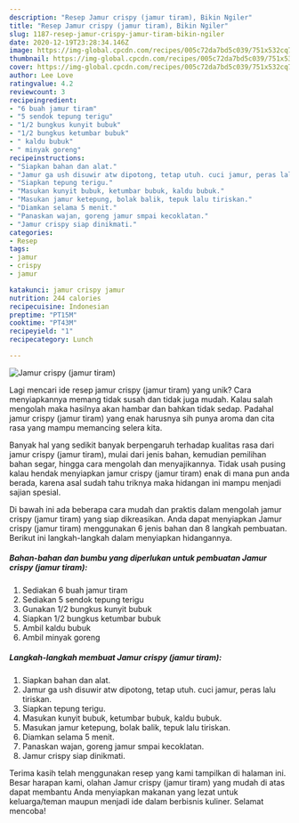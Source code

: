 ```yaml
---
description: "Resep Jamur crispy (jamur tiram), Bikin Ngiler"
title: "Resep Jamur crispy (jamur tiram), Bikin Ngiler"
slug: 1187-resep-jamur-crispy-jamur-tiram-bikin-ngiler
date: 2020-12-19T23:28:34.146Z
image: https://img-global.cpcdn.com/recipes/005c72da7bd5c039/751x532cq70/jamur-crispy-jamur-tiram-foto-resep-utama.jpg
thumbnail: https://img-global.cpcdn.com/recipes/005c72da7bd5c039/751x532cq70/jamur-crispy-jamur-tiram-foto-resep-utama.jpg
cover: https://img-global.cpcdn.com/recipes/005c72da7bd5c039/751x532cq70/jamur-crispy-jamur-tiram-foto-resep-utama.jpg
author: Lee Love
ratingvalue: 4.2
reviewcount: 3
recipeingredient:
- "6 buah jamur tiram"
- "5 sendok tepung terigu"
- "1/2 bungkus kunyit bubuk"
- "1/2 bungkus ketumbar bubuk"
- " kaldu bubuk"
- " minyak goreng"
recipeinstructions:
- "Siapkan bahan dan alat."
- "Jamur ga ush disuwir atw dipotong, tetap utuh. cuci jamur, peras lalu tiriskan."
- "Siapkan tepung terigu."
- "Masukan kunyit bubuk, ketumbar bubuk, kaldu bubuk."
- "Masukan jamur ketepung, bolak balik, tepuk lalu tiriskan."
- "Diamkan selama 5 menit."
- "Panaskan wajan, goreng jamur smpai kecoklatan."
- "Jamur crispy siap dinikmati."
categories:
- Resep
tags:
- jamur
- crispy
- jamur

katakunci: jamur crispy jamur 
nutrition: 244 calories
recipecuisine: Indonesian
preptime: "PT15M"
cooktime: "PT43M"
recipeyield: "1"
recipecategory: Lunch

---
```



![Jamur crispy (jamur tiram)](https://img-global.cpcdn.com/recipes/005c72da7bd5c039/751x532cq70/jamur-crispy-jamur-tiram-foto-resep-utama.jpg)

Lagi mencari ide resep jamur crispy (jamur tiram) yang unik? Cara menyiapkannya memang tidak susah dan tidak juga mudah. Kalau salah mengolah maka hasilnya akan hambar dan bahkan tidak sedap. Padahal jamur crispy (jamur tiram) yang enak harusnya sih punya aroma dan cita rasa yang mampu memancing selera kita.

Banyak hal yang sedikit banyak berpengaruh terhadap kualitas rasa dari jamur crispy (jamur tiram), mulai dari jenis bahan, kemudian pemilihan bahan segar, hingga cara mengolah dan menyajikannya. Tidak usah pusing kalau hendak menyiapkan jamur crispy (jamur tiram) enak di mana pun anda berada, karena asal sudah tahu triknya maka hidangan ini mampu menjadi sajian spesial.




Di bawah ini ada beberapa cara mudah dan praktis dalam mengolah jamur crispy (jamur tiram) yang siap dikreasikan. Anda dapat menyiapkan Jamur crispy (jamur tiram) menggunakan 6 jenis bahan dan 8 langkah pembuatan. Berikut ini langkah-langkah dalam menyiapkan hidangannya.

<!--inarticleads1-->

##### Bahan-bahan dan bumbu yang diperlukan untuk pembuatan Jamur crispy (jamur tiram):

1. Sediakan 6 buah jamur tiram
1. Sediakan 5 sendok tepung terigu
1. Gunakan 1/2 bungkus kunyit bubuk
1. Siapkan 1/2 bungkus ketumbar bubuk
1. Ambil  kaldu bubuk
1. Ambil  minyak goreng




<!--inarticleads2-->

##### Langkah-langkah membuat Jamur crispy (jamur tiram):

1. Siapkan bahan dan alat.
1. Jamur ga ush disuwir atw dipotong, tetap utuh. cuci jamur, peras lalu tiriskan.
1. Siapkan tepung terigu.
1. Masukan kunyit bubuk, ketumbar bubuk, kaldu bubuk.
1. Masukan jamur ketepung, bolak balik, tepuk lalu tiriskan.
1. Diamkan selama 5 menit.
1. Panaskan wajan, goreng jamur smpai kecoklatan.
1. Jamur crispy siap dinikmati.




Terima kasih telah menggunakan resep yang kami tampilkan di halaman ini. Besar harapan kami, olahan Jamur crispy (jamur tiram) yang mudah di atas dapat membantu Anda menyiapkan makanan yang lezat untuk keluarga/teman maupun menjadi ide dalam berbisnis kuliner. Selamat mencoba!
